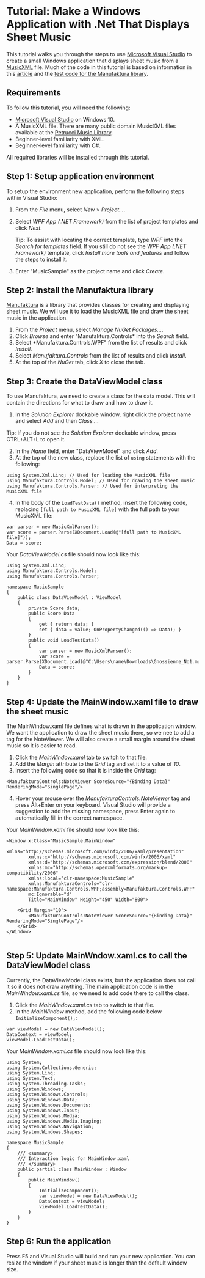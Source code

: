 # Tutorial: Make a Windows Application with .Net That Displays Sheet Music

This tutorial walks you through the steps to use [Microsoft Visual Studio](https://visualstudio.microsoft.com/) to create a small Windows application that displays sheet music from a [MusicXML](https://www.musicxml.com) file. Much of the code in this tutorial is based on information in this [article](http://manufaktura-controls.com/en-US/Articles/Display?id=2) and the [test code for the Manufaktura library](https://bitbucket.org/Ajcek/manufakturalibraries).

## Requirements

To follow this tutorial, you will need the following:

- [Microsoft Visual Studio](https://visualstudio.microsoft.com/) on Windows 10.
- A MusicXML file. There are many public domain MusicXML files available at the [Petrucci Music Library](https://imslp.org).
- Beginner-level familiarity with XML.
- Beginner-level familiarity with C#.

All required libraries will be installed through this tutorial.

## Step 1: Setup application environment

To setup the environment new application, perform the following steps within Visual Studio:

1. From the *File* menu, select *New* > *Project...*.
2. Select *WPF App (.NET Framework)* from the list of project templates and click *Next*.

   Tip: To assist with locating the correct template, type *WPF* into the *Search for templates* field. If you still do not see the *WPF App (.NET Framework)* template, click *Install more tools and features* and follow the steps to install it.

3. Enter "MusicSample" as the project name and click *Create*.

## Step 2: Install the Manufaktura library

[Manufaktura](http://manufaktura-controls.com/en-US/Home/) is a library that provides classes for creating and displaying sheet music. We will use it to load the MusicXML file and draw the sheet music in the application.

1. From the *Project* menu, select *Manage NuGet Packages...*.
2. Click *Browse* and enter "Manufaktura.Controls* into the *Search* field.
3. Select *Manufaktura.Controls.WPF" from the list of results and click *Install*.
4. Select *Manufaktura.Controls* from the list of results and click *Install*.
5. At the top of the *NuGet* tab, click *X* to close the tab.

## Step 3: Create the DataViewModel class

To use Manufaktura, we need to create a class for the data model. This will contain the directions for what to draw and how to draw it.

1. In the *Solution Explorer* dockable window, right click the project name and select *Add* and then *Class...*. 

  Tip: If you do not see the *Solution Explorer* dockable window, press CTRL+ALT+L to open it.

2. In the *Name* field, enter "DataViewModel" and click *Add*.
3. At the top of the new class, replace the list of `using` statements with the following:

```
using System.Xml.Linq; // Used for loading the MusicXML file
using Manufaktura.Controls.Model; // Used for drawing the sheet music
using Manufaktura.Controls.Parser; // Used for interpreting the MusicXML file
```

4. In the body of the `LoadTestData()` method, insert the following code, replacing `[full path to MusicXML file]` with the full path to your MusicXML file:

```
var parser = new MusicXmlParser();
var score = parser.Parse(XDocument.Load(@"[full path to MusicXML file]"));
Data = score;
```

Your *DataViewModel.cs* file should now look like this:

```
using System.Xml.Linq;
using Manufaktura.Controls.Model;
using Manufaktura.Controls.Parser;

namespace MusicSample
{
    public class DataViewModel : ViewModel
    {
        private Score data;
        public Score Data
        {
            get { return data; }
            set { data = value; OnPropertyChanged(() => Data); }
        }
        public void LoadTestData()
        {
            var parser = new MusicXmlParser();
            var score = parser.Parse(XDocument.Load(@"C:\Users\name\Downloads\Gnossienne_No1.musicxml"));
            Data = score;
        }
    }
}
```

## Step 4: Update the MainWindow.xaml file to draw the sheet music

The MainWindow.xaml file defines what is drawn in the application window. We want the application to draw the sheet music there, so we nee to add a tag for the NoteViewer. We will also create a small margin around the sheet music so it is easier to read.

1. Click the *MainWindow.xaml* tab to switch to that file.
2. Add the *Margin* attribute to the *Grid* tag and set it to a value of *10*.
3. Insert the following code so that it is inside the *Grid* tag:

```
<ManufakturaControls:NoteViewer ScoreSource="{Binding Data}" RenderingMode="SinglePage"/>
```

4. Hover your mouse over the *ManufakturaControls:NoteViewer* tag and press Alt+Enter on your keyboard. Visual Studio will provide a suggestion to add the missing namespace, press Enter again to automatically fill in the correct namespace.

Your *MainWindow.xaml* file should now look like this:

```
<Window x:Class="MusicSample.MainWindow"
        xmlns="http://schemas.microsoft.com/winfx/2006/xaml/presentation"
        xmlns:x="http://schemas.microsoft.com/winfx/2006/xaml"
        xmlns:d="http://schemas.microsoft.com/expression/blend/2008"
        xmlns:mc="http://schemas.openxmlformats.org/markup-compatibility/2006"
        xmlns:local="clr-namespace:MusicSample"
        xmlns:ManufakturaControls="clr-namespace:Manufaktura.Controls.WPF;assembly=Manufaktura.Controls.WPF"
        mc:Ignorable="d"
        Title="MainWindow" Height="450" Width="800">

    <Grid Margin="10">
        <ManufakturaControls:NoteViewer ScoreSource="{Binding Data}" RenderingMode="SinglePage"/>
    </Grid>
</Window>
    

```

## Step 5: Update MainWndow.xaml.cs to call the DataViewModel class

Currently, the DataViewModel class exists, but the application does not call it so it does not draw anything. The main application code is in the *MainWindow.xaml.cs* file, so we need to add code there to call the class.

1. Click the *MainWindow.xaml.cs* tab to switch to that file.
2. In the *MainWindow* method, add the following code below `InitializeComponent();`:

```
var viewModel = new DataViewModel();
DataContext = viewModel;
viewModel.LoadTestData();
```

Your *MainWindow.xaml.cs* file should now look like this:

```
using System;
using System.Collections.Generic;
using System.Linq;
using System.Text;
using System.Threading.Tasks;
using System.Windows;
using System.Windows.Controls;
using System.Windows.Data;
using System.Windows.Documents;
using System.Windows.Input;
using System.Windows.Media;
using System.Windows.Media.Imaging;
using System.Windows.Navigation;
using System.Windows.Shapes;

namespace MusicSample
{
    /// <summary>
    /// Interaction logic for MainWindow.xaml
    /// </summary>
    public partial class MainWindow : Window
    {
        public MainWindow()
        {
            InitializeComponent();
            var viewModel = new DataViewModel();
            DataContext = viewModel;
            viewModel.LoadTestData();
        }
    }
}
```

## Step 6: Run the application

Press F5 and Visual Studio will build and run your new application. You can resize the window if your sheet music is longer than the default window size. 


